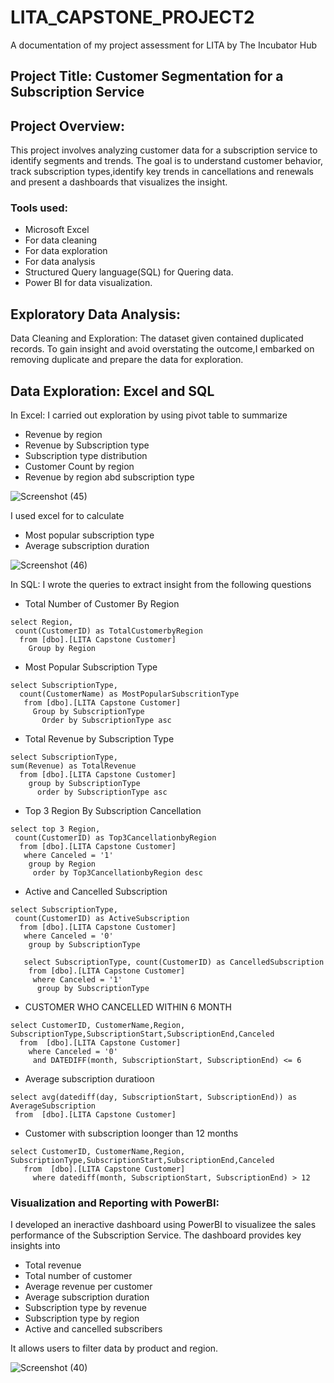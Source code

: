 # LITA_CAPSTONE_PROJECT2
A documentation of my project assessment for LITA by The Incubator Hub
## Project Title: Customer Segmentation for a Subscription Service

## Project Overview:
This project involves analyzing customer data for a subscription service to identify 
segments and trends. The goal is to understand customer behavior, track subscription types,identify key trends in cancellations and renewals and present a dashboards that visualizes the insight.
### Tools used:
- Microsoft Excel
 - For data cleaning
 - For data exploration
 - For data analysis
- Structured Query language(SQL) for Quering data.
- Power BI for data visualization.

## Exploratory Data Analysis: 
Data Cleaning and Exploration: The dataset given contained duplicated records. To gain insight and avoid overstating the outcome,I embarked on removing duplicate and prepare the data for exploration.

## Data Exploration: Excel and SQL
In Excel: I carried out exploration by using pivot table to summarize
- Revenue by region
- Revenue by Subscription type
- Subscription type distribution
- Customer Count by region
- Revenue by region abd subscription type

![Screenshot (45)](https://github.com/user-attachments/assets/b3ba612e-b876-4424-af55-e84461d1607b)

I used excel for to calculate
- Most popular subscription type
- Average subscription duration

![Screenshot (46)](https://github.com/user-attachments/assets/99ec2ea3-223a-4172-86c3-d09d271b2da0)




In SQL: I wrote the queries to extract insight  from the following questions
- Total Number of Customer By Region
```
select Region,
 count(CustomerID) as TotalCustomerbyRegion
  from [dbo].[LITA Capstone Customer]
    Group by Region
```

- Most Popular Subscription Type
```
select SubscriptionType,
  count(CustomerName) as MostPopularSubscritionType
   from [dbo].[LITA Capstone Customer]
     Group by SubscriptionType
       Order by SubscriptionType asc
```

 - Total Revenue by Subscription Type
 ```
select SubscriptionType,
 sum(Revenue) as TotalRevenue
   from [dbo].[LITA Capstone Customer]
     group by SubscriptionType
       order by SubscriptionType asc
```

- Top 3 Region By Subscription Cancellation
```
select top 3 Region,
 count(CustomerID) as Top3CancellationbyRegion
  from [dbo].[LITA Capstone Customer]
   where Canceled = '1'
    group by Region
     order by Top3CancellationbyRegion desc
```

- Active and Cancelled Subscription
```
select SubscriptionType,
 count(CustomerID) as ActiveSubscription
  from [dbo].[LITA Capstone Customer]
   where Canceled = '0'
    group by SubscriptionType

   select SubscriptionType, count(CustomerID) as CancelledSubscription
    from [dbo].[LITA Capstone Customer]
     where Canceled = '1'
      group by SubscriptionType
```

- CUSTOMER WHO CANCELLED WITHIN 6 MONTH
```
select CustomerID, CustomerName,Region, SubscriptionType,SubscriptionStart,SubscriptionEnd,Canceled
  from  [dbo].[LITA Capstone Customer]
    where Canceled = '0'
     and DATEDIFF(month, SubscriptionStart, SubscriptionEnd) <= 6
```

- Average subscription duratioon
```  
select avg(datediff(day, SubscriptionStart, SubscriptionEnd)) as AverageSubscription
 from  [dbo].[LITA Capstone Customer]
```
- Customer with subscription loonger than 12 months
```
select CustomerID, CustomerName,Region, SubscriptionType,SubscriptionStart,SubscriptionEnd,Canceled
   from  [dbo].[LITA Capstone Customer]
     where datediff(month, SubscriptionStart, SubscriptionEnd) > 12
```

### Visualization and Reporting with PowerBI:


I developed an ineractive dashboard using PowerBI to visualizee the sales performance of the Subscription Service. The dashboard provides key insights into

- Total revenue 
- Total number of customer 
- Average revenue per customer
- Average subscription duration
- Subscription type by revenue
- Subscription type by region
- Active and cancelled subscribers

  
It allows users to filter data by product and region.


![Screenshot (40)](https://github.com/user-attachments/assets/7281097c-3930-4c71-8a12-769ec37193b3)





